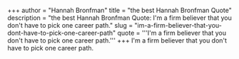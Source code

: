 +++
author = "Hannah Bronfman"
title = "the best Hannah Bronfman Quote"
description = "the best Hannah Bronfman Quote: I'm a firm believer that you don't have to pick one career path."
slug = "im-a-firm-believer-that-you-dont-have-to-pick-one-career-path"
quote = '''I'm a firm believer that you don't have to pick one career path.'''
+++
I'm a firm believer that you don't have to pick one career path.
